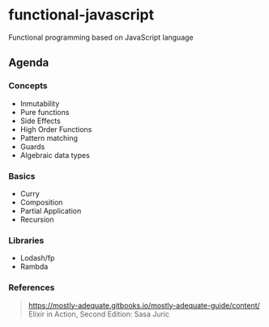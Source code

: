 # functional-javascript

Functional programming based on JavaScript language

## Agenda

### Concepts

* Inmutability
* Pure functions
* Side Effects
* High Order Functions
* Pattern matching
* Guards
* Algebraic data types

### Basics

* Curry
* Composition
* Partial Application
* Recursion

### Libraries

* Lodash/fp
* Rambda

### References

> https://mostly-adequate.gitbooks.io/mostly-adequate-guide/content/
> Elixir in Action, Second Edition: Sasa Juric 